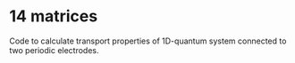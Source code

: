 # 14 matrices

Code to calculate transport properties of 1D-quantum system connected to two periodic electrodes.